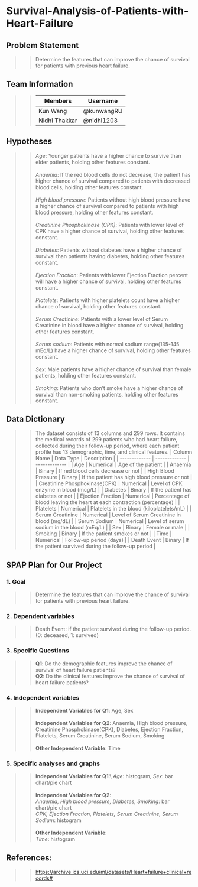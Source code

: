 # Survival-Analysis-of-Patients-with-Heart-Failure
## Problem Statement
>> Determine the features that can improve the chance of survival for patients with previous heart failure.
## Team Information
>> | Members  | Username |
>> | ------------- | ------------- |
>> |  Kun Wang |  @kunwangRU |
>> | Nidhi Thakkar  | @nidhi1203  |
## Hypotheses
>> _Age_: Younger patients have a higher chance to survive than elder patients, holding other features constant.\
>> \
>> _Anaemia_: If the red blood cells do not decrease, the patient has higher chance of survival compared to patients with decreased blood cells, holding other features constant.\
>> \
>> _High blood pressure_: Patients without high blood pressure have a higher chance of survival compared to patients with high blood pressure, holding other features constant.\
>> \
>> _Creatinine Phosphokinase (CPK)_: Patients with lower level of CPK have a higher chance of survival, holding other features constant.\
>> \
>> _Diabetes_: Patients without diabetes have a higher chance of survival than patients having diabetes, holding other features constant.\
>> \
>> _Ejection Fraction_: Patients with lower Ejection Fraction percent will have a higher chance of survival, holding other features constant. \
>> \
>> _Platelets_: Patients with higher platelets count have a higher chance of survival, holding other features constant.\
>> \
>> _Serum Creatinine_: Patients with a lower level of Serum Creatinine in blood have a higher chance of survival, holding other features constant.\
>> \
>> _Serum sodium_: Patients with normal sodium range(135-145 mEq/L) have a higher chance of survival, holding other features constant.\
>> \
>> _Sex_: Male patients have a higher chance of survival than female patients, holding other features constant.\
>> \
>> _Smoking_: Patients who don’t smoke have a higher chance of survival than non-smoking patients, holding other features constant.
## Data Dictionary
>> The dataset consists of 13 columns and 299 rows. It contains the medical records of 299 patients who had heart failure, collected during their follow-up period, where each patient profile has 13 demographic, time, and clinical features.
>> | Column Name  | Data Type |  Description  |
>> | ------------- | ------------- | ------------- |
>> | Age | Numerical |  Age of the patient  |
>> | Anaemia  | Binary |  If red blood cells decrease or not  |
>> | High Blood Pressure  | Binary |  If the patient has high blood pressure or not  |
>> | Creatinine Phosphokinase(CPK)  | Numerical |  Level of CPK enzyme in blood (mcg/L)  |
>> | Diabetes | Binary |  If the patient has diabetes or not  |
>> | Ejection Fraction  | Numerical |  Percentage of blood leaving the heart at each contraction (percentage)  |
>> | Platelets  | Numerical |  Platelets in the blood (kiloplatelets/mL)  |
>> | Serum Creatinine  | Numerical |  Level of Serum Creatinine in blood (mg/dL)  |
>> | Serum Sodium  | Numerical |  Level of serum sodium in the blood (mEq/L)  |
>> | Sex  | Binary |  Female or male  |
>> | Smoking  | Binary |  If the patient smokes or not  |
>> | Time  | Numerical |  Follow-up period (days)  |
>> | Death Event  | Binary |  If the patient survived during the follow-up period  |
## SPAP Plan for Our Project
### 1. Goal
>> Determine the features that can improve the chance of survival for patients with previous heart failure.
### 2. Dependent variables
>> Death Event: if the patient survived during the follow-up period. (0: deceased, 1: survived)
### 3. Specific Questions
>> **Q1**: Do the demographic features improve the chance of survival of heart failure patients?\
>> **Q2**: Do the clinical features improve the chance of survival of heart failure patients?
### 4. Independent variables
>> **Independent Variables for Q1**: Age, Sex\
>> \
>> **Independent Variables for Q2**: Anaemia, High blood pressure, Creatinine Phosphokinase(CPK), Diabetes, Ejection Fraction, Platelets, Serum Creatinine, Serum Sodium, Smoking\
>> \
>> **Other Independent Variable**: Time
### 5. Specific analyses and graphs
>> **Independent Variables for Q1**:\ 
>> _Age_: histogram, _Sex_: bar chart/pie chart\
>> \
>> **Independent Variables for Q2**: \
>> _Anaemia, High blood pressure, Diabetes, Smoking_: bar chart/pie chart\
>> _CPK, Ejection Fraction, Platelets, Serum Creatinine, Serum Sodium_: histogram\
>> \
>> **Other Independent Variable**: \
>> _Time_: histogram
## References:
>> https://archive.ics.uci.edu/ml/datasets/Heart+failure+clinical+records#
